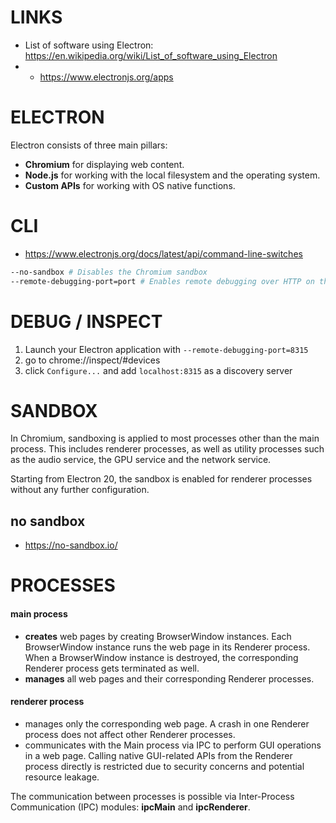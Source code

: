# LINKS

- List of software using Electron:
  https://en.wikipedia.org/wiki/List_of_software_using_Electron
- - https://www.electronjs.org/apps
# ELECTRON

Electron consists of three main pillars:

* **Chromium** for displaying web content.
* **Node.js** for working with the local filesystem and the operating system.
* **Custom APIs** for working with OS native functions.
# CLI

- https://www.electronjs.org/docs/latest/api/command-line-switches

```sh
--no-sandbox # Disables the Chromium sandbox
--remote-debugging-port=port # Enables remote debugging over HTTP on the specified port.
```

# DEBUG / INSPECT

1. Launch your Electron application with `--remote-debugging-port=8315`
2. go to chrome://inspect/#devices
3. click `Configure...` and add `localhost:8315` as a discovery server
# SANDBOX

In Chromium, sandboxing is applied to most processes other than the main process. This includes renderer processes, as well as utility processes such as the audio service, the GPU service and the network service.

Starting from Electron 20, the sandbox is enabled for renderer processes without any further configuration.

## no sandbox

- https://no-sandbox.io/



# PROCESSES

#### main process
* **creates** web pages by creating BrowserWindow instances. Each BrowserWindow instance runs the web page in its Renderer process. When a BrowserWindow instance is destroyed, the corresponding Renderer process gets terminated as well.
* **manages** all web pages and their corresponding Renderer processes.

#### renderer process
* manages only the corresponding web page. A crash in one Renderer process does not affect other Renderer processes.
* communicates with the Main process via IPC to perform GUI operations in a web page. Calling native GUI-related APIs from the Renderer process directly is restricted due to security concerns and potential resource leakage.

The communication between processes is possible via Inter-Process Communication (IPC) modules: **ipcMain** and **ipcRenderer**.
